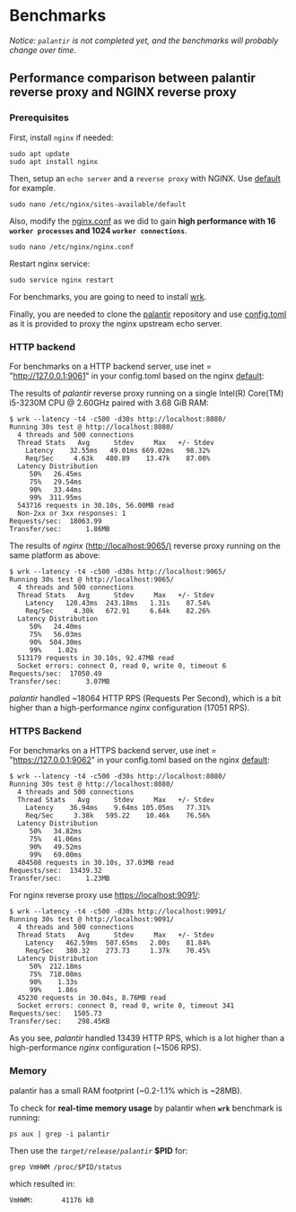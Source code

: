 # Benchmarks

*Notice: `palantir` is not completed yet, and the benchmarks will probably change over time*.

## Performance comparison between palantir reverse proxy and NGINX reverse proxy

### Prerequisites

First, install `nginx` if needed:

```shell
sudo apt update
sudo apt install nginx
```

Then, setup an `echo server` and a `reverse proxy` with NGINX. Use [default](../benches/default) for example.

```shell
sudo nano /etc/nginx/sites-available/default
```

Also, modify the [nginx.conf](../benches/nginx.conf) as we did to gain **high
performance with 16 `worker processes` and 1024 `worker connections`**.

```shell
sudo nano /etc/nginx/nginx.conf
```

Restart nginx service:

```shell
sudo service nginx restart
```

For benchmarks, you are going to need to install [wrk](<https://github.com/wg/wrk/wiki/Installing-Wrk-on-Linux>).

Finally, you are needed to clone the [palantir](<https://github.com/AASAAM/palantir>)
 repository and use [config.toml](../config.toml)
as it is provided to proxy the nginx upstream echo server.

### HTTP backend

For benchmarks on a HTTP backend server, use inet = "http://127.0.0.1:9061" in your config.toml based on the nginx [default](../benches/default):

The results of *palantir* reverse proxy running on a single Intel(R) Core(TM)
i5-3230M CPU @ 2.60GHz paired with 3.68 GiB RAM:

```shell
$ wrk --latency -t4 -c500 -d30s http://localhost:8080/
Running 30s test @ http://localhost:8080/
  4 threads and 500 connections
  Thread Stats   Avg      Stdev     Max   +/- Stdev
    Latency    32.55ms   49.01ms 669.02ms   98.32%
    Req/Sec     4.63k   480.89    13.47k    87.08%
  Latency Distribution
     50%   26.45ms
     75%   29.54ms
     90%   33.44ms
     99%  311.95ms
  543716 requests in 30.10s, 56.00MB read
  Non-2xx or 3xx responses: 1
Requests/sec:  18063.99
Transfer/sec:      1.86MB

```

The results of *nginx* (<http://localhost:9065/)> reverse proxy running on the same platform as above:

```shell
$ wrk --latency -t4 -c500 -d30s http://localhost:9065/
Running 30s test @ http://localhost:9065/
  4 threads and 500 connections
  Thread Stats   Avg      Stdev     Max   +/- Stdev
    Latency   120.43ms  243.18ms   1.31s    87.54%
    Req/Sec     4.30k   672.91     6.64k    82.26%
  Latency Distribution
     50%   24.40ms
     75%   56.03ms
     90%  504.30ms
     99%    1.02s
  513179 requests in 30.10s, 92.47MB read
  Socket errors: connect 0, read 0, write 0, timeout 6
Requests/sec:  17050.49
Transfer/sec:      3.07MB
```

*palantir* handled ~18064 HTTP RPS (Requests Per Second), which is a bit higher
than a high-performance *nginx* configuration (17051 RPS).

### HTTPS Backend

For benchmarks on a HTTPS backend server, use inet = "https://127.0.0.1:9062" in your config.toml based on the nginx [default](../benches/default):

```shell
$ wrk --latency -t4 -c500 -d30s http://localhost:8080/
Running 30s test @ http://localhost:8080/
  4 threads and 500 connections
  Thread Stats   Avg      Stdev     Max   +/- Stdev
    Latency    36.94ms    9.64ms 105.05ms   77.31%
    Req/Sec     3.38k   595.22    10.46k    76.56%
  Latency Distribution
     50%   34.82ms
     75%   41.06ms
     90%   49.52ms
     99%   69.00ms
  404508 requests in 30.10s, 37.03MB read
Requests/sec:  13439.32
Transfer/sec:      1.23MB
```

For nginx reverse proxy use <https://localhost:9091/>:

```shell
$ wrk --latency -t4 -c500 -d30s http://localhost:9091/
Running 30s test @ http://localhost:9091/
  4 threads and 500 connections
  Thread Stats   Avg      Stdev     Max   +/- Stdev
    Latency   462.59ms  507.65ms   2.00s    81.84%
    Req/Sec   380.32    273.73     1.37k    70.45%
  Latency Distribution
     50%  212.18ms
     75%  718.08ms
     90%    1.33s
     99%    1.86s
  45230 requests in 30.04s, 8.76MB read
  Socket errors: connect 0, read 0, write 0, timeout 341
Requests/sec:   1505.73
Transfer/sec:    298.45KB
```

As you see, *palantir* handled 13439 HTTP RPS, which is a lot higher than a high-performance *nginx* configuration (~1506 RPS).

### Memory

palantir has a small RAM footprint (~0.2-1.1% which is ~28MB).

To check for **real-time memory usage** by palantir when **`wrk`** benchmark is running:

```shell
ps aux | grep -i palantir
```

Then use the *`target/release/palantir`* **$PID** for:

```shell
grep VmHWM /proc/$PID/status
```

which resulted in:

```shell
VmHWM:       41176 kB
```
